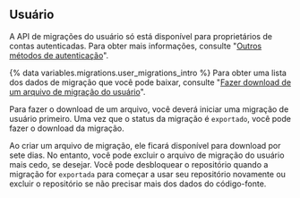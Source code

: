 ## Usuário

A API de migrações do usuário só está disponível para proprietários de contas autenticadas. Para obter mais informações, consulte "[Outros métodos de autenticação](/rest/overview/other-authentication-methods)".

{% data variables.migrations.user_migrations_intro %} Para obter uma lista dos dados de migração que você pode baixar, consulte "[Fazer download de um arquivo de migração do usuário](#download-a-user-migration-archive)".

Para fazer o download de um arquivo, você deverá iniciar uma migração de usuário primeiro. Uma vez que o status da migração é `exportado`, você pode fazer o download da migração.

Ao criar um arquivo de migração, ele ficará disponível para download por sete dias. No entanto, você pode excluir o arquivo de migração do usuário mais cedo, se desejar. Você pode desbloquear o repositório quando a migração for `exportada` para começar a usar seu repositório novamente ou excluir o repositório se não precisar mais dos dados do código-fonte.
